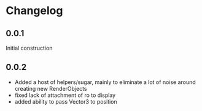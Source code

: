 # Changelog

## 0.0.1

Initial construction

## 0.0.2

* Added a host of helpers/sugar, mainly to eliminate a lot of noise around creating new RenderObjects
* fixed lack of attachment of ro to display
* added ability to pass Vector3 to position